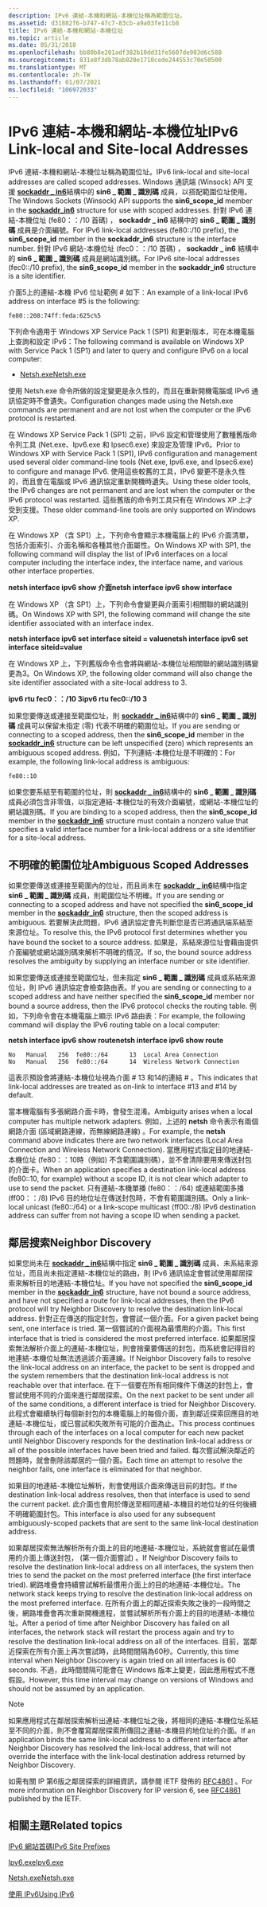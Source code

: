 ```yaml
---
description: IPv6 連結-本機和網站-本機位址稱為範圍位址。
ms.assetid: d31882f6-b747-47c7-83cb-a9a03fe11cb8
title: IPv6 連結-本機和網站-本機位址
ms.topic: article
ms.date: 05/31/2018
ms.openlocfilehash: bb80b8e201adf382b10dd31fe5607de903d6c588
ms.sourcegitcommit: 831e8f3db78ab820e1710cede244553c70e50500
ms.translationtype: MT
ms.contentlocale: zh-TW
ms.lasthandoff: 01/07/2021
ms.locfileid: "106972033"
---
```

# <a name="ipv6-link-local-and-site-local-addresses"></a><span data-ttu-id="f6cf6-103">IPv6 連結-本機和網站-本機位址</span><span class="sxs-lookup"><span data-stu-id="f6cf6-103">IPv6 Link-local and Site-local Addresses</span></span>

<span data-ttu-id="f6cf6-104">IPv6 連結-本機和網站-本機位址稱為範圍位址。</span><span class="sxs-lookup"><span data-stu-id="f6cf6-104">IPv6 link-local and site-local addresses are called scoped addresses.</span></span> <span data-ttu-id="f6cf6-105">Windows 通訊端 (Winsock) API 支援 [**sockaddr \_ in6**](sockaddr-2.md)結構中的 **sin6 \_ 範圍 \_ 識別碼** 成員，以搭配範圍位址使用。</span><span class="sxs-lookup"><span data-stu-id="f6cf6-105">The Windows Sockets (Winsock) API supports the **sin6\_scope\_id** member in the [**sockaddr\_in6**](sockaddr-2.md) structure for use with scoped addresses.</span></span> <span data-ttu-id="f6cf6-106">針對 IPv6 連結-本機位址 (fe80：：/10 首碼) ， **sockaddr \_ in6** 結構中的 **sin6 \_ 範圍 \_ 識別碼** 成員是介面編號。</span><span class="sxs-lookup"><span data-stu-id="f6cf6-106">For IPv6 link-local addresses (fe80::/10 prefix), the **sin6\_scope\_id** member in the **sockaddr\_in6** structure is the interface number.</span></span> <span data-ttu-id="f6cf6-107">針對 IPv6 網站-本機位址 (fec0：：/10 首碼) ， **sockaddr \_ in6** 結構中的 **sin6 \_ 範圍 \_ 識別碼** 成員是網站識別碼。</span><span class="sxs-lookup"><span data-stu-id="f6cf6-107">For IPv6 site-local addresses (fec0::/10 prefix), the **sin6\_scope\_id** member in the **sockaddr\_in6** structure is a site identifier.</span></span>

<span data-ttu-id="f6cf6-108">介面5上的連結-本機 IPv6 位址範例 \# 如下：</span><span class="sxs-lookup"><span data-stu-id="f6cf6-108">An example of a link-local IPv6 address on interface \#5 is the following:</span></span>

``` syntax
fe80::208:74ff:feda:625c%5
```

<span data-ttu-id="f6cf6-109">下列命令適用于 Windows XP Service Pack 1 (SP1) 和更新版本，可在本機電腦上查詢和設定 IPv6：</span><span class="sxs-lookup"><span data-stu-id="f6cf6-109">The following command is available on Windows XP with Service Pack 1 (SP1) and later to query and configure IPv6 on a local computer:</span></span>

-   [<span data-ttu-id="f6cf6-110">Netsh.exe</span><span class="sxs-lookup"><span data-stu-id="f6cf6-110">Netsh.exe</span></span>](netsh-exe.md)

<span data-ttu-id="f6cf6-111">使用 Netsh.exe 命令所做的設定變更是永久性的，而且在重新開機電腦或 IPv6 通訊協定時不會遺失。</span><span class="sxs-lookup"><span data-stu-id="f6cf6-111">Configuration changes made using the Netsh.exe commands are permanent and are not lost when the computer or the IPv6 protocol is restarted.</span></span>

<span data-ttu-id="f6cf6-112">在 Windows XP Service Pack 1 (SP1) 之前，IPv6 設定和管理使用了數種舊版命令列工具 (Net.exe、Ipv6.exe 和 Ipsec6.exe) 來設定及管理 IPv6。</span><span class="sxs-lookup"><span data-stu-id="f6cf6-112">Prior to Windows XP with Service Pack 1 (SP1), IPv6 configuration and management used several older command-line tools (Net.exe, Ipv6.exe, and Ipsec6.exe) to configure and manage IPv6.</span></span> <span data-ttu-id="f6cf6-113">使用這些較舊的工具，IPv6 變更不是永久性的，而且會在電腦或 IPv6 通訊協定重新開機時遺失。</span><span class="sxs-lookup"><span data-stu-id="f6cf6-113">Using these older tools, the IPv6 changes are not permanent and are lost when the computer or the IPv6 protocol was restarted.</span></span> <span data-ttu-id="f6cf6-114">這些舊版的命令列工具只有在 Windows XP 上才受到支援。</span><span class="sxs-lookup"><span data-stu-id="f6cf6-114">These older command-line tools are only supported on Windows XP.</span></span>

<span data-ttu-id="f6cf6-115">在 Windows XP （含 SP1）上，下列命令會顯示本機電腦上的 IPv6 介面清單，包括介面索引、介面名稱和各種其他介面屬性。</span><span class="sxs-lookup"><span data-stu-id="f6cf6-115">On Windows XP with SP1, the following command will display the list of IPv6 interfaces on a local computer including the interface index, the interface name, and various other interface properties.</span></span>

<span data-ttu-id="f6cf6-116">**netsh interface ipv6 show 介面**</span><span class="sxs-lookup"><span data-stu-id="f6cf6-116">**netsh interface ipv6 show interface**</span></span>

<span data-ttu-id="f6cf6-117">在 Windows XP （含 SP1）上，下列命令會變更與介面索引相關聯的網站識別碼。</span><span class="sxs-lookup"><span data-stu-id="f6cf6-117">On Windows XP with SP1, the following command will change the site identifier associated with an interface index.</span></span>

<span data-ttu-id="f6cf6-118">**netsh interface ipv6 set interface <InterfaceIndex or Name> siteid = value**</span><span class="sxs-lookup"><span data-stu-id="f6cf6-118">**netsh interface ipv6 set interface <InterfaceIndex or Name> siteid=value**</span></span>

<span data-ttu-id="f6cf6-119">在 Windows XP 上，下列舊版命令也會將與網站-本機位址相關聯的網站識別碼變更為3。</span><span class="sxs-lookup"><span data-stu-id="f6cf6-119">On Windows XP, the following older command will also change the site identifier associated with a site-local address to 3.</span></span>

<span data-ttu-id="f6cf6-120">**ipv6 rtu fec0：：/10 3**</span><span class="sxs-lookup"><span data-stu-id="f6cf6-120">**ipv6 rtu fec0::/10 3**</span></span>

<span data-ttu-id="f6cf6-121">如果您要傳送或連接至範圍位址，則 [**sockaddr \_ in6**](sockaddr-2.md)結構中的 **sin6 \_ 範圍 \_ 識別碼** 成員可以保留未指定 (零) 代表不明確的範圍位址。</span><span class="sxs-lookup"><span data-stu-id="f6cf6-121">If you are sending or connecting to a scoped address, then the **sin6\_scope\_id** member in the [**sockaddr\_in6**](sockaddr-2.md) structure can be left unspecified (zero) which represents an ambiguous scoped address.</span></span> <span data-ttu-id="f6cf6-122">例如，下列連結-本機位址是不明確的：</span><span class="sxs-lookup"><span data-stu-id="f6cf6-122">For example, the following link-local address is ambiguous:</span></span>

``` syntax
fe80::10
```

<span data-ttu-id="f6cf6-123">如果您要系結至有範圍的位址，則 [**sockaddr \_ in6**](sockaddr-2.md)結構中的 **sin6 \_ 範圍 \_ 識別碼** 成員必須包含非零值，以指定連結-本機位址的有效介面編號，或網站-本機位址的網站識別碼。</span><span class="sxs-lookup"><span data-stu-id="f6cf6-123">If you are binding to a scoped address, then the **sin6\_scope\_id** member in the [**sockaddr\_in6**](sockaddr-2.md) structure must contain a nonzero value that specifies a valid interface number for a link-local address or a site identifier for a site-local address.</span></span>

## <a name="ambiguous-scoped-addresses"></a><span data-ttu-id="f6cf6-124">不明確的範圍位址</span><span class="sxs-lookup"><span data-stu-id="f6cf6-124">Ambiguous Scoped Addresses</span></span>

<span data-ttu-id="f6cf6-125">如果您要傳送或連接至範圍內的位址，而且尚未在 [**sockaddr \_ in6**](sockaddr-2.md)結構中指定 **sin6 \_ 範圍 \_ 識別碼** 成員，則範圍位址不明確。</span><span class="sxs-lookup"><span data-stu-id="f6cf6-125">If you are sending or connecting to a scoped address and have not specified the **sin6\_scope\_id** member in the [**sockaddr\_in6**](sockaddr-2.md) structure, then the scoped address is ambiguous.</span></span> <span data-ttu-id="f6cf6-126">若要解決此問題，IPv6 通訊協定會先判斷您是否已將通訊端系結至來源位址。</span><span class="sxs-lookup"><span data-stu-id="f6cf6-126">To resolve this, the IPv6 protocol first determines whether you have bound the socket to a source address.</span></span> <span data-ttu-id="f6cf6-127">如果是，系結來源位址會藉由提供介面編號或網站識別碼來解析不明確的情況。</span><span class="sxs-lookup"><span data-stu-id="f6cf6-127">If so, the bound source address resolves the ambiguity by supplying an interface number or site identifier.</span></span>

<span data-ttu-id="f6cf6-128">如果您要傳送或連接至範圍位址，但未指定 **sin6 \_ 範圍 \_ 識別碼** 成員或系結來源位址，則 IPv6 通訊協定會檢查路由表。</span><span class="sxs-lookup"><span data-stu-id="f6cf6-128">If you are sending or connecting to a scoped address and have neither specified the **sin6\_scope\_id** member nor bound a source address, then the IPv6 protocol checks the routing table.</span></span> <span data-ttu-id="f6cf6-129">例如，下列命令會在本機電腦上顯示 IPv6 路由表：</span><span class="sxs-lookup"><span data-stu-id="f6cf6-129">For example, the following command will display the IPv6 routing table on a local computer:</span></span>

<span data-ttu-id="f6cf6-130">**netsh interface ipv6 show route**</span><span class="sxs-lookup"><span data-stu-id="f6cf6-130">**netsh interface ipv6 show route**</span></span>

``` syntax
No   Manual   256  fe80::/64      13  Local Area Connection
No   Manual   256  fe80::/64      14  Wireless Network Connection
```

<span data-ttu-id="f6cf6-131">這表示預設會將連結-本機位址視為介面 \# 13 和14的連結 \# 。</span><span class="sxs-lookup"><span data-stu-id="f6cf6-131">This indicates that link-local addresses are treated as on-link to interface \#13 and \#14 by default.</span></span>

<span data-ttu-id="f6cf6-132">當本機電腦有多張網路介面卡時，會發生混淆。</span><span class="sxs-lookup"><span data-stu-id="f6cf6-132">Ambiguity arises when a local computer has multiple network adapters.</span></span> <span data-ttu-id="f6cf6-133">例如，上述的 **netsh** 命令表示有兩個網路介面 (區域網路連線，而無線網路連線) 。</span><span class="sxs-lookup"><span data-stu-id="f6cf6-133">For example, the **netsh** command above indicates there are two network interfaces (Local Area Connection and Wireless Network Connection).</span></span> <span data-ttu-id="f6cf6-134">當應用程式指定目的地連結-本機位址 (fe80：：10時（例如) 不含範圍識別碼），並不會清除要用來傳送封包的介面卡。</span><span class="sxs-lookup"><span data-stu-id="f6cf6-134">When an application specifies a destination link-local address (fe80::10, for example) without a scope ID, it is not clear which adapter to use to send the packet.</span></span> <span data-ttu-id="f6cf6-135">只有連結-本機單播 (fe80：：/64) 或連結範圍多播 (ff00：：/8) IPv6 目的地位址在傳送封包時，不會有範圍識別碼。</span><span class="sxs-lookup"><span data-stu-id="f6cf6-135">Only a link-local unicast (fe80::/64) or a link-scope multicast (ff00::/8) IPv6 destination address can suffer from not having a scope ID when sending a packet.</span></span>

## <a name="neighbor-discovery"></a><span data-ttu-id="f6cf6-136">鄰居搜索</span><span class="sxs-lookup"><span data-stu-id="f6cf6-136">Neighbor Discovery</span></span>

<span data-ttu-id="f6cf6-137">如果您尚未在 [**sockaddr \_ in6**](sockaddr-2.md)結構中指定 **sin6 \_ 範圍 \_ 識別碼** 成員、未系結來源位址，而且尚未指定連結-本機位址的路由，則 IPv6 通訊協定會嘗試使用鄰居探索來解析目的地連結-本機位址。</span><span class="sxs-lookup"><span data-stu-id="f6cf6-137">If you have not specified the **sin6\_scope\_id** member in the [**sockaddr\_in6**](sockaddr-2.md) structure, have not bound a source address, and have not specified a route for link-local addresses, then the IPv6 protocol will try Neighbor Discovery to resolve the destination link-local address.</span></span> <span data-ttu-id="f6cf6-138">針對正在傳送的指定封包，會嘗試一個介面。</span><span class="sxs-lookup"><span data-stu-id="f6cf6-138">For a given packet being sent, one interface is tried.</span></span> <span data-ttu-id="f6cf6-139">第一個嘗試的介面視為最慣用的介面。</span><span class="sxs-lookup"><span data-stu-id="f6cf6-139">This first interface that is tried is considered the most preferred interface.</span></span> <span data-ttu-id="f6cf6-140">如果鄰居探索無法解析介面上的連結-本機位址，則會捨棄要傳送的封包，而系統會記得目的地連結-本機位址無法透過該介面連線。</span><span class="sxs-lookup"><span data-stu-id="f6cf6-140">If Neighbor Discovery fails to resolve the link-local address on an interface, the packet to be sent is dropped and the system remembers that the destination link-local address is not reachable over that interface.</span></span> <span data-ttu-id="f6cf6-141">在下一個要在所有相同條件下傳送的封包上，會嘗試使用不同的介面來進行鄰居探索。</span><span class="sxs-lookup"><span data-stu-id="f6cf6-141">On the next packet to be sent under all of the same conditions, a different interface is tried for Neighbor Discovery.</span></span> <span data-ttu-id="f6cf6-142">此程式會繼續執行每個新封包的本機電腦上的每個介面，直到鄰近探索回應目的地連結-本機位址，或已嘗試和失敗所有可能的介面為止。</span><span class="sxs-lookup"><span data-stu-id="f6cf6-142">This process continues through each of the interfaces on a local computer for each new packet until Neighbor Discovery responds for the destination link-local address or all of the possible interfaces have been tried and failed.</span></span> <span data-ttu-id="f6cf6-143">每次嘗試解決鄰近的問題時，就會刪除該鄰居的一個介面。</span><span class="sxs-lookup"><span data-stu-id="f6cf6-143">Each time an attempt to resolve the neighbor fails, one interface is eliminated for that neighbor.</span></span>

<span data-ttu-id="f6cf6-144">如果目的地連結-本機位址解析，則會使用該介面來傳送目前的封包。</span><span class="sxs-lookup"><span data-stu-id="f6cf6-144">If the destination link-local address resolves, then that interface is used to send the current packet.</span></span> <span data-ttu-id="f6cf6-145">此介面也會用於傳送至相同連結-本機目的地位址的任何後續不明確範圍封包。</span><span class="sxs-lookup"><span data-stu-id="f6cf6-145">This interface is also used for any subsequent ambiguously-scoped packets that are sent to the same link-local destination address.</span></span>

<span data-ttu-id="f6cf6-146">如果鄰居探索無法解析所有介面上的目的地連結-本機位址，系統就會嘗試在最慣用的介面上傳送封包， (第一個介面嘗試) 。</span><span class="sxs-lookup"><span data-stu-id="f6cf6-146">If Neighbor Discovery fails to resolve the destination link-local address on all interfaces, the system then tries to send the packet on the most preferred interface (the first interface tried).</span></span> <span data-ttu-id="f6cf6-147">網路堆疊會持續嘗試解析最慣用介面上的目的地連結-本機位址。</span><span class="sxs-lookup"><span data-stu-id="f6cf6-147">The network stack keeps trying to resolve the destination link-local address on the most preferred interface.</span></span> <span data-ttu-id="f6cf6-148">在所有介面上的鄰近探索失敗之後的一段時間之後，網路堆疊會再次重新開機進程，並嘗試解析所有介面上的目的地連結-本機位址。</span><span class="sxs-lookup"><span data-stu-id="f6cf6-148">After a period of time after Neighbor Discovery has failed on all interfaces, the network stack will restart the process again and try to resolve the destination link-local address on all of the interfaces.</span></span> <span data-ttu-id="f6cf6-149">目前，當鄰近探索在所有介面上再次嘗試時，此時間間隔為60秒。</span><span class="sxs-lookup"><span data-stu-id="f6cf6-149">Currently, this time interval when Neighbor Discovery is again tried on all interfaces is 60 seconds.</span></span> <span data-ttu-id="f6cf6-150">不過，此時間間隔可能會在 Windows 版本上變更，因此應用程式不應假設。</span><span class="sxs-lookup"><span data-stu-id="f6cf6-150">However, this time interval may change on versions of Windows and should not be assumed by an application.</span></span>

> [!Note]  
> <span data-ttu-id="f6cf6-151">如果應用程式在鄰居探索解析出連結-本機位址之後，將相同的連結-本機位址系結至不同的介面，則不會覆寫鄰居探索所傳回之連結-本機目的地位址的介面。</span><span class="sxs-lookup"><span data-stu-id="f6cf6-151">If an application binds the same link-local address to a different interface after Neighbor Discovery has resolved the link-local address, that will not override the interface with the link-local destination address returned by Neighbor Discovery.</span></span>

 

<span data-ttu-id="f6cf6-152">如需有關 IP 第6版之鄰居探索的詳細資訊，請參閱 IETF 發佈的 [RFC4861](https://tools.ietf.org/html/rfc4861) 。</span><span class="sxs-lookup"><span data-stu-id="f6cf6-152">For more information on Neighbor Discovery for IP version 6, see [RFC4861](https://tools.ietf.org/html/rfc4861) published by the IETF.</span></span>

## <a name="related-topics"></a><span data-ttu-id="f6cf6-153">相關主題</span><span class="sxs-lookup"><span data-stu-id="f6cf6-153">Related topics</span></span>

<dl> <dt>

[<span data-ttu-id="f6cf6-154">IPv6 網站首碼</span><span class="sxs-lookup"><span data-stu-id="f6cf6-154">IPv6 Site Prefixes</span></span>](site-prefixes-2.md)
</dt> <dt>

[<span data-ttu-id="f6cf6-155">Ipv6.exe</span><span class="sxs-lookup"><span data-stu-id="f6cf6-155">Ipv6.exe</span></span>](ipv6-exe-2.md)
</dt> <dt>

[<span data-ttu-id="f6cf6-156">Netsh.exe</span><span class="sxs-lookup"><span data-stu-id="f6cf6-156">Netsh.exe</span></span>](netsh-exe.md)
</dt> <dt>

[<span data-ttu-id="f6cf6-157">使用 IPv6</span><span class="sxs-lookup"><span data-stu-id="f6cf6-157">Using IPv6</span></span>](using-ipv6-2.md)
</dt> </dl>

 

 



